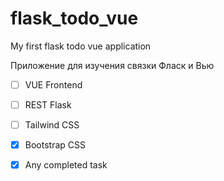 # flask_todo_vue
My first flask todo vue application

Приложение для изучения связки Фласк и Вью

- [ ] VUE Frontend
- [ ] REST Flask
- [ ] Tailwind CSS
- [x] Bootstrap CSS
- [x] Any completed task

